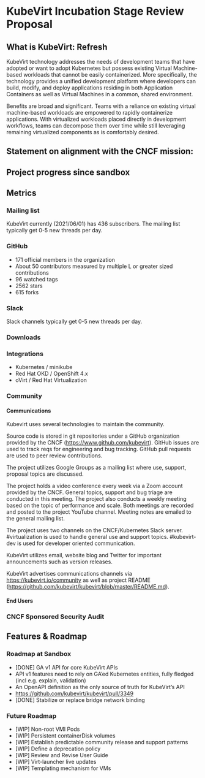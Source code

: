 # KubeVirt Incubation Stage Review Proposal

## What is KubeVirt: Refresh
KubeVirt technology addresses the needs of development teams that have adopted or want to adopt Kubernetes but possess existing Virtual Machine-based workloads that cannot be easily containerized. More specifically, the technology provides a unified development platform where developers can build, modify, and deploy applications residing in both Application Containers as well as Virtual Machines in a common, shared environment.

Benefits are broad and significant. Teams with a reliance on existing virtual machine-based workloads are empowered to rapidly containerize applications. With virtualized workloads placed directly in development workflows, teams can decompose them over time while still leveraging remaining virtualized components as is comfortably desired.

## Statement on alignment with the CNCF mission:

## Project progress since sandbox

## Metrics

### Mailing list
KubeVirt currently (2021/06/01) has 436 subscribers.  The mailing list typically get 0-5 new threads per day.

### GitHub
* 171 official members in the organization
* About 50 contributors measured by multiple L or greater sized contributions
* 96 watched tags
* 2562 stars
* 615 forks

### Slack
Slack channels typically get 0-5 new threads per day.

### Downloads

### Integrations
* Kubernetes / minikube
* Red Hat OKD / OpenShift 4.x
* oVirt / Red Hat Virtualization

### Community

#### Communications

Kubevirt uses several technologies to maintain the community.

Source code is stored in git repositories under a GitHub organization provided by the CNCF (https://www.github.com/kubevirt).  GitHub issues are used to track reqs for engineering and bug tracking.  GitHub pull requests are used to peer review contributions.

The project utilizes Google Groups as a mailing list where use, support, proposal topics are discussed.

The project holds a video conference every week via a Zoom account provided by the CNCF.  General topics, support and bug triage are conducted in this meeting.  The project also conducts a weekly meeting based on the topic of performance and scale.  Both meetings are recorded and posted to the project YouTube channel.  Meeting notes are emailed to the general mailing list.

The project uses two channels on the CNCF/Kubernetes Slack server.  #virtualization is used to handle general use and support topics.  #kubevirt-dev is used for developer oriented communication.

KubeVirt utilizes email, website blog and Twitter for important announcements such as version releases.

KubeVirt advertises communications channels via https://kubevirt.io/community as well as project README (https://github.com/kubevirt/kubevirt/blob/master/README.md).

#### End Users

### CNCF Sponsored Security Audit

## Features & Roadmap

### Roadmap at Sandbox
* [DONE] GA v1 API for core KubeVirt APIs
 * API v1 features need to rely on GA’ed Kubernetes entities, fully fledged (incl e.g. explain, validation)
 * An OpenAPI definition as the only source of truth for KubeVirt’s API
 * https://github.com/kubevirt/kubevirt/pull/3349
* [DONE] Stabilize or replace bridge network binding

### Future Roadmap
* [WIP] Non-root VMI Pods
* [WIP] Persistent containerDisk volumes
* [WIP] Establish predictable community release and support patterns
* [WIP] Define a deprecation policy
* [WIP] Review and Revise User Guide
* [WIP] Virt-launcher live updates
* [WIP] Templating mechanism for VMs
